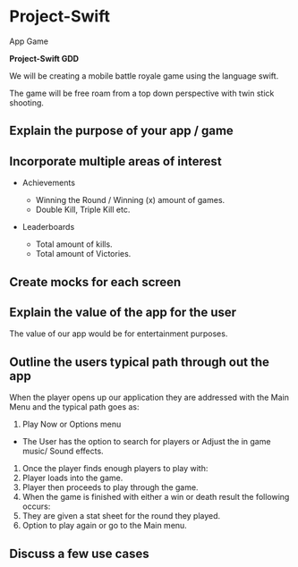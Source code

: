 # Project-Swift
App Game


__**Project-Swift GDD**__

We will be creating a mobile battle royale game using the language swift.

The game will be free roam from a top down perspective with twin stick shooting.

##  Explain the purpose of your app / game


##  Incorporate multiple areas of interest 

* Achievements
  * Winning the Round / Winning (x) amount of games.
  * Double Kill, Triple Kill etc.
  
* Leaderboards
  * Total amount of kills.
  * Total amount of Victories.

##  Create mocks for each screen 

## Explain the value of the app for the user 
The value of our app would be for entertainment purposes.

##  Outline the users typical path through out the app 
When the player opens up our application they are addressed with the Main Menu and the typical path goes as:

1. Play Now or Options menu
 * The User has the option to search for players or Adjust the in game music/ Sound effects.

1. Once the player finds enough players to play with:  
 1. Player loads into the game.
 1. Player then proceeds to play through the game.
 1. When the game is finished with either a win or death result the following occurs:
   1. They are given a stat sheet for the round they played.
   1. Option to play again or go to the Main menu.
 


##  Discuss a few use cases 

